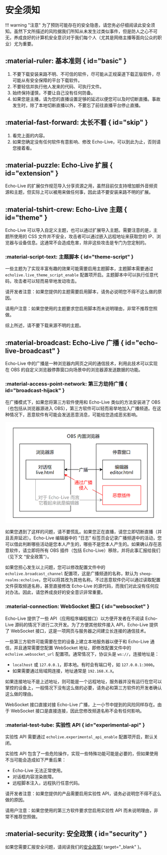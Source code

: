 # 安全须知

!!! warning "注意"
    为了预防可能存在的安全隐患，请您务必仔细阅读此安全须知。虽然下文所描述的风险据我们所知从未发生过类似事件，但是防人之心不可无，养成良好的计算机安全意识对于我们每个人（尤其是网络主播等面向公众的职业）尤为重要。

## :material-ruler: 基本准则 { id="basic" }

1. 不要下载安装来路不明、不可信的软件，尽可能从正规渠道下载正版软件，尽可能从有安全保障的平台下载软件。
2. 不要轻信并执行他人发来的代码、可执行文件。
3. 始终保持谨慎，不要让自己没有任何防备。
4. 如果您是主播，请为您的直播设置足够的延迟以便您可以及时切断直播。事故发生时，除了本地切断直播以外，不要忘了前往直播平台停止直播。

## :material-fast-forward: 太长不看 { id="skip" }

1. 看完上面的内容。
2. 如果您确定没有任何软件有意影响、修改 Echo-Live，可以到此为止，否则请您接着看。

## :material-puzzle: Echo-Live 扩展 { id="extension" }

Echo-Live 的扩展仅作规范导入分享资源之用，虽然目前仅支持增加额外音频资源和主题，但实际上可以被用来做任何事，因此请不要安装来路不明的扩展。

## :material-tshirt-crew: Echo-Live 主题 { id="theme" }

Echo-Live 可以导入自定义主题，也可以通过扩展导入主题。需要注意的是，主题所使用的 CSS 文件并不安全，攻击者可以通过嵌入远程地址来获取您的 IP、浏览器与设备信息。这通常不会造成危害，除非这些攻击是专门为您定制的。

### :material-script-text: 主题脚本 { id="theme-script" }

一些主题为了实现丰富有趣的效果可能需要启用主题脚本，主题脚本需要通过 `echolive.live_theme_script_enable` 配置项开启。主题脚本中可以执行任意代码，攻击者可以轻而易举地发动攻击。

请开发者注意：如果您提供的主题需要启用脚本，请务必说明您不得不这么做的原因。

请用户注意：如果您使用的主题要求您启用脚本而未说明理由，非常不推荐您照做。

综上所述，请不要下载来源不明的主题。

## :material-broadcast: Echo-Live 广播 { id="echo-live-broadcast" }

Echo-Live 中的广播是一种浏览器内网页之间的通信技术，利用此技术可以实现在 OBS 的自定义浏览器停靠窗口向场景中的浏览器源发送数据的功能。

### :material-access-point-network: 第三方劫持广播 { id="broadcast-hijack" }

在广播模式下，如果您将第三方软件使用和 Echo-Live 类似的方法安装进了 OBS（也包括从浏览器源进入 OBS），第三方软件可以轻而易举地加入广播频道。在这种情况下，恶意软件有可能会发送恶意消息，可能给您造成恶劣影响。

![广播劫持攻击原理](../image/security/attack_1.png)

如果您遇到了这样的问题，请不要慌乱。如果您正在直播，请您立即切断直播（并且丢弃延迟）。Echo-Live 编辑器中的 “日志” 标签页会记录广播频道中的活动，您可以借此判断哪些活动是您本人产生的，哪些不是您本人产生的。如果确认存在恶意软件，请立即将所有 OBS 插件（包括 Echo-Live）移除，并将此事汇报给我们（见下文 “安全政策”）。

如果您担心发生以上问题，您可以修改配置文件中的 `echolive.broadcast_channel` 配置项，这是广播频道的名称，默认为 `sheep-realms:echolive`，您可以将其改为其他名称。不过恶意软件仍可以通过读取配置文件获取频道名称，甚至直接修改 Echo-Live 的源代码，而我们对此没有任何应对办法。因此，请您养成良好的安全意识非常重要。

### :material-connection: WebSocket 接口 { id="websocket" }

Echo-Live 提供了一些 API（应用程序编程接口）以方便开发者在不阅读 Echo-Live 源码的情况下进行二次开发。为了方便其他软件接入 API，Echo-Live 提供了 WebSocket 接口，这是一项网页与服务器之间建立长连接的通信技术。

一些第三方软件可能需要在您的设备上建立本地服务器以便于和 Echo-Live 通信，并且通常需要您配置 WebSocket 地址，即修改配置文件中的 `echolive.websocket_url` 配置项。通常情况下，协议头是 `ws://`，连接地址是：

- `localhost` 或 `127.0.0.1`，即本地。有时会有端口号，如 `127.0.0.1:3000`。
- 如果需要通过局域网连接，地址通常是 `192.168.X.X`。

如果连接地址不是上述地址，则可能是一个远程地址，服务器并没有运行在您可以掌控的设备上，一般情况下没有这么做的必要，请务必和第三方软件的开发者确认这么做的理由。

WebSocket 接口直接对接 Echo-Live 广播，上一小节中提到的风险同样存在。由于 WebSocket 接口是直接连接，因此您修改频道名称不会有任何影响。

### :material-test-tube: 实验性 API { id="experimental-api" }

实验性 API 需要通过 `echolive.experimental_api_enable` 配置项开启，默认关闭。

实验性 API 包含了一些危险操作，实现一些特殊功能可能是必要的，但如果使用不当可能会造成如下严重后果：

- Echo-Live 无法正常使用。
- 对话框内容渲染故障。
- 远程脚本注入，远程执行任意代码。

请开发者注意：如果您提供的产品需要启用实验性 API，请务必说明您不得不这么做的原因。

请用户注意：如果您使用的第三方软件要求您启用实验性 API 而未说明理由，非常不推荐您照做。

## :material-security: 安全政策 { id="security" }

如果您需要汇报安全问题，请阅读我们的[安全政策](https://github.com/sheep-realms/Echo-Live/security){ target="_blank" }。